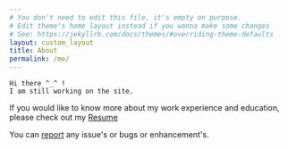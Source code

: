 ```yaml
---
# You don't need to edit this file, it's empty on purpose.
# Edit theme's home layout instead if you wanna make some changes
# See: https://jekyllrb.com/docs/themes/#overriding-theme-defaults
layout: custom_layout
title: About 
permalink: /me/
---
```


```
Hi there ^_^ !
I am still working on the site.
```

If you would like to know more about my work experience and education, please check out my [Resume][resume-link]

You can [report][report-issue-link] any issue's or bugs or enhancement's.

[resume-link]: http://suhaas-livcd.github.io/Projects/Resume/index.html
[report-issue-link]: https://github.com/suhaas-livcd/suhaas-livcd.github.io/issues/new